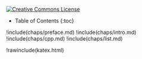 <a rel="license" href="http://creativecommons.org/licenses/by-nc-sa/4.0/"><img alt="Creative Commons License" style="border-width:0" src="https://i.creativecommons.org/l/by-nc-sa/4.0/80x15.png" /></a>

* Table of Contents
{:toc}

!include(chaps/preface.md)
!include(chaps/intro.md)
!include(chaps/cpp.md)
!include(chaps/list.md)


!rawinclude(katex.html)
